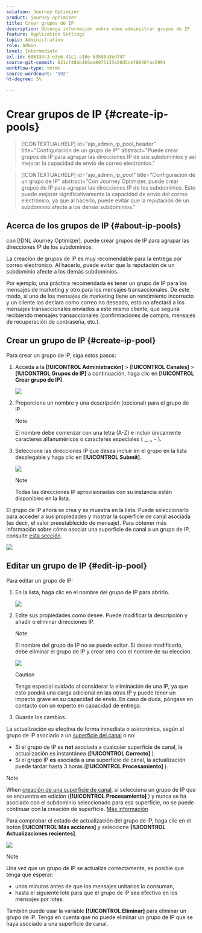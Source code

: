 ```yaml
---
solution: Journey Optimizer
product: journey optimizer
title: Crear grupos de IP
description: Obtenga información sobre cómo administrar grupos de IP
feature: Application Settings
topic: Administration
role: Admin
level: Intermediate
exl-id: 606334c3-e3e6-41c1-a10e-63508a3ed747
source-git-commit: 021cf48ab4b5ea8975135a20d5cef8846faa5991
workflow-type: tm+mt
source-wordcount: '592'
ht-degree: 3%

---
```


# Crear grupos de IP {#create-ip-pools}

>[!CONTEXTUALHELP]
>id="ajo_admin_ip_pool_header"
>title="Configuración de un grupo de IP"
>abstract="Puede crear grupos de IP para agrupar las direcciones IP de sus subdominios y así mejorar la capacidad de envío de correo electrónico."

>[!CONTEXTUALHELP]
>id="ajo_admin_ip_pool"
>title="Configuración de un grupo de IP"
>abstract="Con Journey Optimizer, puede crear grupos de IP para agrupar las direcciones IP de los subdominios. Esto puede mejorar significativamente la capacidad de envío del correo electrónico, ya que al hacerlo, puede evitar que la reputación de un subdominio afecte a los demás subdominios."

## Acerca de los grupos de IP {#about-ip-pools}

con [!DNL Journey Optimizer], puede crear grupos de IP para agrupar las direcciones IP de los subdominios.

La creación de grupos de IP es muy recomendable para la entrega por correo electrónico. Al hacerlo, puede evitar que la reputación de un subdominio afecte a los demás subdominios.

Por ejemplo, una práctica recomendada es tener un grupo de IP para los mensajes de marketing y otro para los mensajes transaccionales. De este modo, si uno de los mensajes de marketing tiene un rendimiento incorrecto y un cliente los declara como correo no deseado, esto no afectará a los mensajes transaccionales enviados a este mismo cliente, que seguirá recibiendo mensajes transaccionales (confirmaciones de compra, mensajes de recuperación de contraseña, etc.).

## Crear un grupo de IP {#create-ip-pool}

Para crear un grupo de IP, siga estos pasos:

1. Acceda a la **[!UICONTROL Administración]** > **[!UICONTROL Canales]** > **[!UICONTROL Grupos de IP]** a continuación, haga clic en **[!UICONTROL Crear grupo de IP]**.

   ![](assets/ip-pool-create.png)

1. Proporcione un nombre y una descripción (opcional) para el grupo de IP.

   >[!NOTE]
   >
   >El nombre debe comenzar con una letra (A-Z) e incluir únicamente caracteres alfanuméricos o caracteres especiales ( _, ., - ).

1. Seleccione las direcciones IP que desea incluir en el grupo en la lista desplegable y haga clic en **[!UICONTROL Submit]**.

   ![](assets/ip-pool-config.png)

   >[!NOTE]
   >
   >Todas las direcciones IP aprovisionadas con su instancia están disponibles en la lista.

El grupo de IP ahora se crea y se muestra en la lista. Puede seleccionarlo para acceder a sus propiedades y mostrar la superficie de canal asociada (es decir, el valor preestablecido de mensaje). Para obtener más información sobre cómo asociar una superficie de canal a un grupo de IP, consulte [esta sección](channel-surfaces.md).

![](assets/ip-pool-created.png)

## Editar un grupo de IP {#edit-ip-pool}

Para editar un grupo de IP:

1. En la lista, haga clic en el nombre del grupo de IP para abrirlo.

   ![](assets/ip-pool-list.png)

1. Edite sus propiedades como desee. Puede modificar la descripción y añadir o eliminar direcciones IP.

   >[!NOTE]
   >
   >El nombre del grupo de IP no se puede editar. Si desea modificarlo, debe eliminar el grupo de IP y crear otro con el nombre de su elección.

   ![](assets/ip-pool-edit.png)

   >[!CAUTION]
   >
   >Tenga especial cuidado al considerar la eliminación de una IP, ya que esto pondrá una carga adicional en las otras IP y puede tener un impacto grave en su capacidad de envío. En caso de duda, póngase en contacto con un experto en capacidad de entrega.

1. Guarde los cambios.

La actualización es efectiva de forma inmediata o asincrónica, según el grupo de IP asociado a un [superficie del canal](channel-surfaces.md) o no:

* Si el grupo de IP es **not** asociada a cualquier superficie de canal, la actualización es instantánea (**[!UICONTROL Correcto]** ).
* Si el grupo IP **es** asociada a una superficie de canal, la actualización puede tardar hasta 3 horas (**[!UICONTROL Procesamiento]** ).

>[!NOTE]
>
>When [creación de una superficie de canal](channel-surfaces.md#create-channel-surface), si selecciona un grupo de IP que se encuentra en edición (**[!UICONTROL Procesamiento]** ) y nunca se ha asociado con el subdominio seleccionado para esa superficie, no se puede continuar con la creación de superficie. [Más información](channel-surfaces.md#subdomains-and-ip-pools)

Para comprobar el estado de actualización del grupo de IP, haga clic en el botón **[!UICONTROL Más acciones]** y seleccione **[!UICONTROL Actualizaciones recientes]**.

![](assets/ip-pool-recent-update.png)

>[!NOTE]
>
>Una vez que un grupo de IP se actualiza correctamente, es posible que tenga que esperar:
>* unos minutos antes de que los mensajes unitarios lo consuman,
>* hasta el siguiente lote para que el grupo de IP sea efectivo en los mensajes por lotes.


También puede usar la variable **[!UICONTROL Eliminar]** para eliminar un grupo de IP. Tenga en cuenta que no puede eliminar un grupo de IP que se haya asociado a una superficie de canal.

